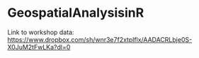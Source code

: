 # GeospatialAnalysisinR

Link to workshop data:
https://www.dropbox.com/sh/wnr3e7f2xtplflx/AADACRLbje0S-X0JuM2tFwLKa?dl=0
